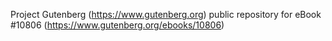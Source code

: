 Project Gutenberg (https://www.gutenberg.org) public repository for eBook #10806 (https://www.gutenberg.org/ebooks/10806)
